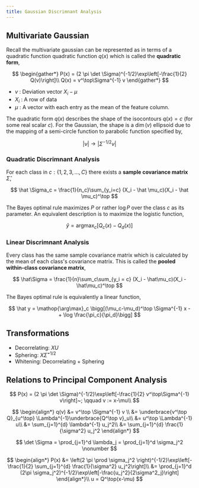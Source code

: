 ```yaml
---
title: Gaussian Discrimnant Analysis
---
```


## Multivariate Gaussian

Recall the multivariate gaussian can be represented as in terms of a quadratic function quadratic function $q(x)$ which is called the **quadratic form**,

$$
\begin{gather*}
P(x) = (2 \pi \det \Sigma)^{-1/2}\exp\left[-\frac{1}{2} Q(v)\right]\\
Q(x) = v^\top\Sigma^{-1} v
\end{gather*}
$$

* $v​$ : Deviation vector $X_i-\mu​$
* $X_i​$ : A row of data
* $\mu$ : A vector with each entry as the mean of the feature column.

The quadratic form $q(x)$ describes the shape of the isocontours $q(x) = c$ (for some real scalar $c$). For the Gaussian, the shape is a $\dim(v)$ ellipsoid due to the mapping of a semi-circle function to parabolic function specified by,

$$
|v| \longrightarrow \left\lvert\Sigma^{-1/2} v\right\rvert
$$

### Quadratic Discrimnant Analysis

For each class in $c : \{1,2,3,\ldots,C\}$ there exists a **sample covariance matrix** $\hat\Sigma$,

$$
\hat \Sigma_c = \frac{1}{n_c}\sum_{y_i=c} (X_i - \hat \mu_c)(X_i - \hat \mu_c)^\top
$$

The Bayes optimal rule maximizes $P$ or rather $\log P$ over the class $c$ as its parameter. An equivalent description is to maximize the logistic function,

$$
\hat y = \mathop{\arg\max}_c \bigg[Q_c(x) - Q_d(x)\bigg]
$$

### Linear Discrimnant Analysis

Every class has the same sample covariance matrix which is calculated by the mean of each class's covariance matrix. This is called the **pooled within-class covariance matrix**,

$$
\hat\Sigma = \frac{1}{n}\sum_c\sum_{y_i = c} (X_i - \hat\mu_c)(X_i - \hat\mu_c)^\top
$$

The Bayes optimal rule is equivalently a linear function,

$$
\hat y = \mathop{\arg\max}_c \bigg[(\mu_c-\mu_d)^\top \Sigma^{-1} x - + \log \frac{\pi_c}{\pi_d}\bigg]
$$

## Transformations

* Decorrelating: $XU$
* Sphering: $X\hat\Sigma^{-1/2}​$
* Whitening: Decorrelating + Sphering



## Relations to Principal Component Analysis

$$
P(x) = (2 \pi \det \Sigma)^{-1/2}\exp\left[-\frac{1}{2} v^\top\Sigma^{-1} v\right]~; \qquad v := x-\mu\\
$$

$$
\begin{align*}
q(v) &= v^\top \Sigma^{-1} v \\
&= \underbrace{v^\top Q}_{u^\top} \Lambda^{-1}\underbrace{Q^\top v}_u\\
&= u^\top \Lambda^{-1} u\\
&= \sum_{j=1}^{d} \lambda^{-1} u_j^2\\
&= \sum_{j=1}^{d} \frac{1}{\sigma^2} u_j^2
\end{align*}
$$

$$
\det \Sigma = \prod_{j=1}^d \lambda_j = \prod_{j=1}^d \sigma_j^2 \nonumber
$$

$$
\begin{align*}
P(x) &= \left(2 \pi \prod \sigma_j^2 \right)^{-1/2}\exp\left[-\frac{1}{2} \sum_{j=1}^{d} \frac{1}{\sigma^2} u_j^2\right]\\
&= \prod_{j=1}^d (2\pi \sigma_j^2)^{-1/2}\exp\left[-\frac{u_j^2}{2\sigma^2_j}\right]
\end{align*}\\
u = Q^\top(x-\mu)
$$

